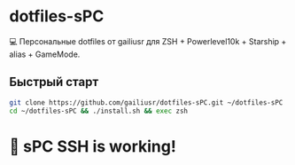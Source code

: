 # dotfiles-sPC

💻 Персональные dotfiles от gailiusr для ZSH + Powerlevel10k + Starship + alias + GameMode.

## Быстрый старт

```bash
git clone https://github.com/gailiusr/dotfiles-sPC.git ~/dotfiles-sPC
cd ~/dotfiles-sPC && ./install.sh && exec zsh
```
# 🚀 sPC SSH is working!
